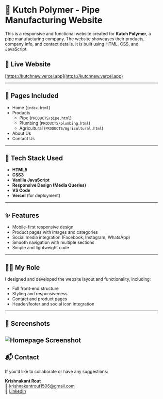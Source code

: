# 🧱 Kutch Polymer - Pipe Manufacturing Website

This is a responsive and functional website created for **Kutch Polymer**, a pipe manufacturing company. The website showcases their products, company info, and contact details. It is built using HTML, CSS, and JavaScript.

## 🔗 Live Website  
[https://kutchnew.vercel.app](https://kutchnew.vercel.app)

---

## 📂 Pages Included

- Home (`index.html`)
- Products
  - Pipe (`PRODUCTS/pipe.html`)
  - Plumbing (`PRODUCTS/plumbing.html`)
  - Agricultural (`PRODUCTS/Agricultural.html`)
- About Us
- Contact Us

---

## 🔧 Tech Stack Used

- **HTML5**
- **CSS3**
- **Vanilla JavaScript**
- **Responsive Design (Media Queries)**
- **VS Code**
- **Vercel** (for deployment)

---

## ✨ Features

- Mobile-first responsive design  
- Product pages with images and categories  
- Social media integration (Facebook, Instagram, WhatsApp)  
- Smooth navigation with multiple sections  
- Simple and lightweight code

---

## 🙋‍♂️ My Role

I designed and developed the website layout and functionality, including:
- Full front-end structure
- Styling and responsiveness
- Contact and product pages
- Header/footer and social icon integration

---

## 📸 Screenshots


![Homepage Screenshot](./Homepage%20Images/screencapture-127-0-0-1-5500-index-html-2025-07-05-00_37_17.png)
---

## 📬 Contact

If you'd like to collaborate or have any suggestions:

**Krishnakant Rout**  
📧 krishnakantrout1506@gmail.com  
🔗 [LinkedIn](https://linkedin.com/in/krishnakant-rout-867720292)  
